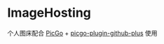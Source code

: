 # ImageHosting

个人图床配合 [PicGo](https://github.com/Molunerfinn/PicGo) + [picgo-plugin-github-plus](https://github.com/zWingz/picgo-plugin-github-plus) 使用

